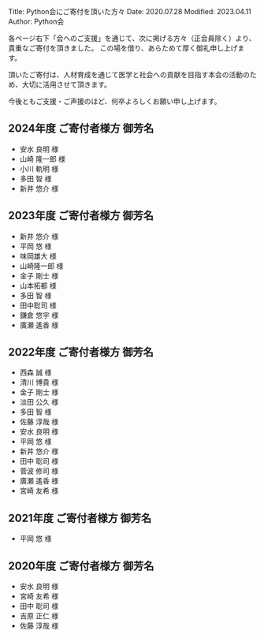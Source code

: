 Title: Python会にご寄付を頂いた方々
Date: 2020.07.28
Modified: 2023.04.11
Author: Python会

各ページ右下「会へのご支援」を通じて、次に掲げる方々（正会員除く）より、貴重なご寄付を頂きました。
この場を借り、あらためて厚く御礼申し上げます。

頂いたご寄付は、人材育成を通じて医学と社会への貢献を目指す本会の活動のため、大切に活用させて頂きます。

今後ともご支援・ご声援のほど、何卒よろしくお願い申し上げます。


## 2024年度 ご寄付者様方 御芳名

- <span class="donator-E4">安水 良明 様</span>
- <span class="donator-E4">山崎 隆一郎 様</span>
- <span class="donator-E4">小川 軌明 様</span>
- <span class="donator-E4">多田 智 様</span>
- <span class="donator-E4">新井 悠介 様</span>

## 2023年度 ご寄付者様方 御芳名

- <span class="donator-E4">新井 悠介 様</span>
- <span class="donator-E4">平岡 悠 様</span>
- <span class="donator-E4">味岡雄大 様</span>
- <span class="donator-E4">山崎隆一郎 様</span>
- <span class="donator-E4">金子 剛士 様</span>
- <span class="donator-E4">山本拓都 様</span>
- <span class="donator-E4">多田 智 様</span>
- <span class="donator-E4">田中聡司 様</span>
- <span class="donator-E4">鎌倉 悠宇 様</span>
- <span class="donator-E4">廣瀬 遙香 様</span>

## 2022年度 ご寄付者様方 御芳名

- <span class="donator-E4">西森 誠 様</span>
- <span class="donator-E4">清川 博貴 様</span>
- <span class="donator-E4">金子 剛士 様</span>
- <span class="donator-E4">淡田 公久 様</span>
- <span class="donator-E4">多田 智 様</span>
- <span class="donator-E4">佐藤 淳哉 様</span>
- <span class="donator-E4">安水 良明 様</span>
- <span class="donator-E4">平岡 悠 様</span>
- <span class="donator-E4">新井 悠介 様</span>
- <span class="donator-E4">田中 聡司 様</span>
- <span class="donator-E4">菅波 修司 様</span> 
- <span class="donator-E4">廣瀬 遙香 様</span> 
- <span class="donator-E4">宮崎 友希 様</span>

## 2021年度 ご寄付者様方 御芳名

- <span class="donator-E4">平岡 悠 様</span>

## 2020年度 ご寄付者様方 御芳名

- <span class="donator-E4">安水 良明 様</span>
- <span class="donator-E4">宮崎 友希 様</span>
- <span class="donator-E4">田中 聡司 様</span>
- <span class="donator-E4">吉原 正仁 様</span>
- <span class="donator-E4">佐藤 淳哉 様</span>

